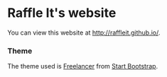 # Raffle It's website

You can view this website at http://raffleit.github.io/.

### Theme
The theme used is [Freelancer](http://startbootstrap.com/template-overviews/freelancer/) from [Start Bootstrap](http://startbootstrap.com/).
